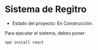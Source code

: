 <h1> Sistema de Regitro </h1>

- Estado del proyecto: En Construcción.

Para ejecutar el sistema, debes poner:

```npm install react```
